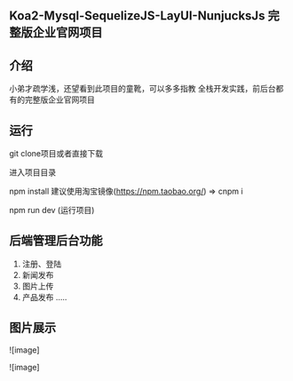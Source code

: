 ## Koa2-Mysql-SequelizeJS-LayUI-NunjucksJs 完整版企业官网项目

## 介绍
 小弟才疏学浅，还望看到此项目的童靴，可以多多指教
 全栈开发实践，前后台都有的完整版企业官网项目
 
## 运行
git clone项目或者直接下载

进入项目目录

npm install  建议使用淘宝镜像(https://npm.taobao.org/) =>  cnpm i

npm run dev (运行项目)

## 后端管理后台功能

1. 注册、登陆
2. 新闻发布
3. 图片上传
4. 产品发布
.....


## 图片展示
![image]

![image]


